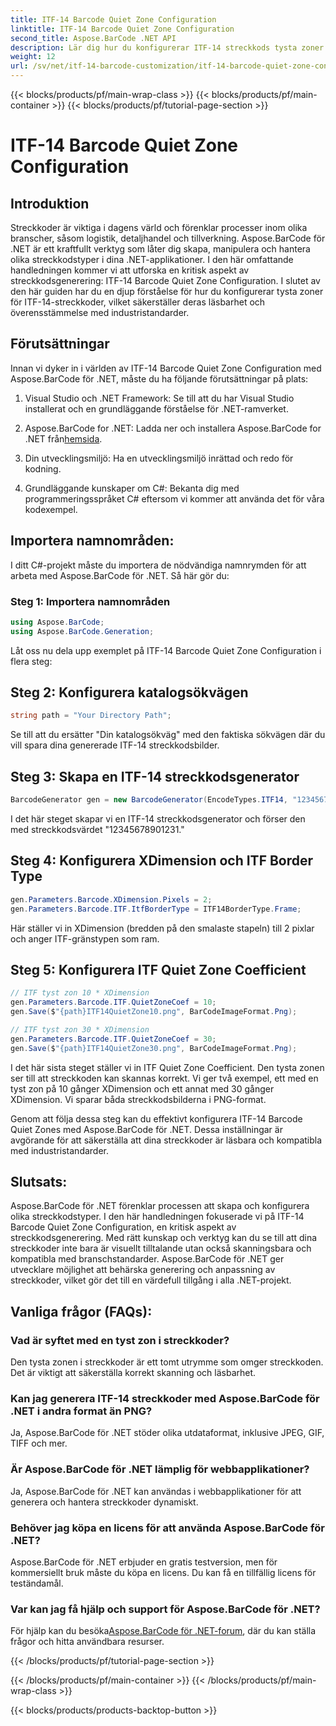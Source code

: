 ```yaml
---
title: ITF-14 Barcode Quiet Zone Configuration
linktitle: ITF-14 Barcode Quiet Zone Configuration
second_title: Aspose.BarCode .NET API
description: Lär dig hur du konfigurerar ITF-14 streckkods tysta zoner med Aspose.BarCode för .NET. Säkerställ läsbarhet och efterlevnad utan ansträngning.
weight: 12
url: /sv/net/itf-14-barcode-customization/itf-14-barcode-quiet-zone-configuration/
---
```


{{< blocks/products/pf/main-wrap-class >}}
{{< blocks/products/pf/main-container >}}
{{< blocks/products/pf/tutorial-page-section >}}

# ITF-14 Barcode Quiet Zone Configuration


## Introduktion

Streckkoder är viktiga i dagens värld och förenklar processer inom olika branscher, såsom logistik, detaljhandel och tillverkning. Aspose.BarCode för .NET är ett kraftfullt verktyg som låter dig skapa, manipulera och hantera olika streckkodstyper i dina .NET-applikationer. I den här omfattande handledningen kommer vi att utforska en kritisk aspekt av streckkodsgenerering: ITF-14 Barcode Quiet Zone Configuration. I slutet av den här guiden har du en djup förståelse för hur du konfigurerar tysta zoner för ITF-14-streckkoder, vilket säkerställer deras läsbarhet och överensstämmelse med industristandarder.

## Förutsättningar

Innan vi dyker in i världen av ITF-14 Barcode Quiet Zone Configuration med Aspose.BarCode för .NET, måste du ha följande förutsättningar på plats:

1. Visual Studio och .NET Framework: Se till att du har Visual Studio installerat och en grundläggande förståelse för .NET-ramverket.

2.  Aspose.BarCode for .NET: Ladda ner och installera Aspose.BarCode for .NET från[hemsida](https://releases.aspose.com/barcode/net/).

3. Din utvecklingsmiljö: Ha en utvecklingsmiljö inrättad och redo för kodning.

4. Grundläggande kunskaper om C#: Bekanta dig med programmeringsspråket C# eftersom vi kommer att använda det för våra kodexempel.

## Importera namnområden:

I ditt C#-projekt måste du importera de nödvändiga namnrymden för att arbeta med Aspose.BarCode för .NET. Så här gör du:

### Steg 1: Importera namnområden

```csharp
using Aspose.BarCode;
using Aspose.BarCode.Generation;
```

Låt oss nu dela upp exemplet på ITF-14 Barcode Quiet Zone Configuration i flera steg:

## Steg 2: Konfigurera katalogsökvägen

```csharp
string path = "Your Directory Path";
```

Se till att du ersätter "Din katalogsökväg" med den faktiska sökvägen där du vill spara dina genererade ITF-14 streckkodsbilder.

## Steg 3: Skapa en ITF-14 streckkodsgenerator

```csharp
BarcodeGenerator gen = new BarcodeGenerator(EncodeTypes.ITF14, "12345678901231");
```

I det här steget skapar vi en ITF-14 streckkodsgenerator och förser den med streckkodsvärdet "12345678901231."

## Steg 4: Konfigurera XDimension och ITF Border Type

```csharp
gen.Parameters.Barcode.XDimension.Pixels = 2;
gen.Parameters.Barcode.ITF.ItfBorderType = ITF14BorderType.Frame;
```

Här ställer vi in XDimension (bredden på den smalaste stapeln) till 2 pixlar och anger ITF-gränstypen som ram.

## Steg 5: Konfigurera ITF Quiet Zone Coefficient

```csharp
// ITF tyst zon 10 * XDimension
gen.Parameters.Barcode.ITF.QuietZoneCoef = 10;
gen.Save($"{path}ITF14QuietZone10.png", BarCodeImageFormat.Png);

// ITF tyst zon 30 * XDimension
gen.Parameters.Barcode.ITF.QuietZoneCoef = 30;
gen.Save($"{path}ITF14QuietZone30.png", BarCodeImageFormat.Png);
```

I det här sista steget ställer vi in ITF Quiet Zone Coefficient. Den tysta zonen ser till att streckkoden kan skannas korrekt. Vi ger två exempel, ett med en tyst zon på 10 gånger XDimension och ett annat med 30 gånger XDimension. Vi sparar båda streckkodsbilderna i PNG-format.

Genom att följa dessa steg kan du effektivt konfigurera ITF-14 Barcode Quiet Zones med Aspose.BarCode för .NET. Dessa inställningar är avgörande för att säkerställa att dina streckkoder är läsbara och kompatibla med industristandarder.

## Slutsats:

Aspose.BarCode för .NET förenklar processen att skapa och konfigurera olika streckkodstyper. I den här handledningen fokuserade vi på ITF-14 Barcode Quiet Zone Configuration, en kritisk aspekt av streckkodsgenerering. Med rätt kunskap och verktyg kan du se till att dina streckkoder inte bara är visuellt tilltalande utan också skanningsbara och kompatibla med branschstandarder. Aspose.BarCode för .NET ger utvecklare möjlighet att behärska generering och anpassning av streckkoder, vilket gör det till en värdefull tillgång i alla .NET-projekt.

## Vanliga frågor (FAQs):

### Vad är syftet med en tyst zon i streckkoder?
Den tysta zonen i streckkoder är ett tomt utrymme som omger streckkoden. Det är viktigt att säkerställa korrekt skanning och läsbarhet.

### Kan jag generera ITF-14 streckkoder med Aspose.BarCode för .NET i andra format än PNG?
Ja, Aspose.BarCode för .NET stöder olika utdataformat, inklusive JPEG, GIF, TIFF och mer.

### Är Aspose.BarCode för .NET lämplig för webbapplikationer?
Ja, Aspose.BarCode för .NET kan användas i webbapplikationer för att generera och hantera streckkoder dynamiskt.

### Behöver jag köpa en licens för att använda Aspose.BarCode för .NET?
Aspose.BarCode för .NET erbjuder en gratis testversion, men för kommersiellt bruk måste du köpa en licens. Du kan få en tillfällig licens för teständamål.

### Var kan jag få hjälp och support för Aspose.BarCode för .NET?
 För hjälp kan du besöka[Aspose.BarCode för .NET-forum](https://forum.aspose.com/c/barcode/13), där du kan ställa frågor och hitta användbara resurser.


{{< /blocks/products/pf/tutorial-page-section >}}

{{< /blocks/products/pf/main-container >}}
{{< /blocks/products/pf/main-wrap-class >}}

{{< blocks/products/products-backtop-button >}}
